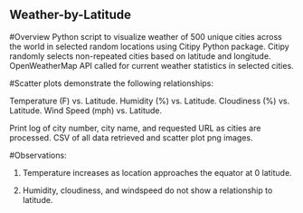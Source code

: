 ## Weather-by-Latitude


#Overview
Python script to visualize weather of 500 unique cities across the world in selected random locations using Citipy Python package. Citipy randomly selects non-repeated cities based on latitude and longitude. OpenWeatherMap API called for current weather statistics in selected cities.

#Scatter plots demonstrate the following relationships:

Temperature (F) vs. Latitude.
Humidity (%) vs. Latitude.
Cloudiness (%) vs. Latitude.
Wind Speed (mph) vs. Latitude.


Print log of city number, city name, and requested URL as cities are processed.
CSV of all data retrieved and scatter plot png images.

#Observations:

1. Temperature increases as location approaches the equator at 0 latitude.

2. Humidity, cloudiness, and windspeed do not show a relationship to latitude.
